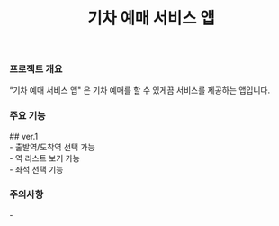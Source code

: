 <h1 align="center">
기차 예매 서비스 앱
</h1>
<br>

<h3>
프로젝트 개요
</h3>
“기차 예매 서비스 앱" 은 기차 예매를 할 수 있게끔 서비스를 제공하는 앱입니다.

<h3>
주요 기능
</h3>
## ver.1<br>
- 출발역/도착역 선택 가능<br>
- 역 리스트 보기 가능<br>
- 좌석 선택 기능<br>

<h3>
주의사항
</h3>
-
